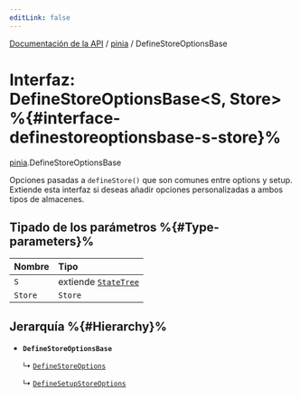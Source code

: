 ```yaml
---
editLink: false
---
```


[Documentación de la API](../index.md) / [pinia](../modules/pinia.md) / DefineStoreOptionsBase

# Interfaz: DefineStoreOptionsBase<S, Store\> %{#interface-definestoreoptionsbase-s-store}%

[pinia](../modules/pinia.md).DefineStoreOptionsBase

Opciones pasadas a `defineStore()` que son comunes entre options y setup. 
Extiende esta interfaz si deseas añadir opciones personalizadas a ambos tipos de almacenes.

## Tipado de los parámetros  %{#Type-parameters}%

| Nombre | Tipo |
| :------ | :------ |
| `S` | extiende [`StateTree`](../modules/pinia.md#statetree) |
| `Store` | `Store` |

## Jerarquía %{#Hierarchy}%

- **`DefineStoreOptionsBase`**

  ↳ [`DefineStoreOptions`](pinia.DefineStoreOptions.md)

  ↳ [`DefineSetupStoreOptions`](pinia.DefineSetupStoreOptions.md)
